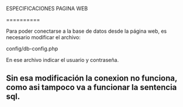 ESPECIFICACIONES PAGINA WEB

==========

Para poder conectarse a la base de datos desde la página web, es necesario modificar el archivo:

  config/db-config.php

En ese archivo indicar el usuario y contraseña.

Sin esa modificación la conexion no funciona, como asi tampoco va a funcionar la sentencia sql.
--------------------
